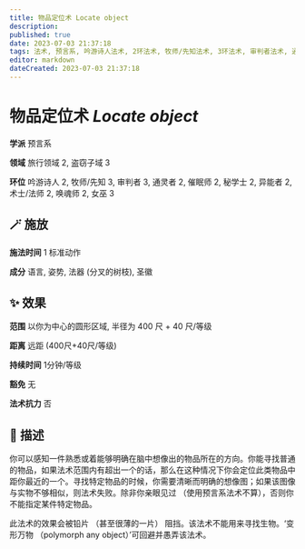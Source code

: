 ```yaml
---
title: 物品定位术 Locate object
description: 
published: true
date: 2023-07-03 21:37:18
tags: 法术, 预言系, 吟游诗人法术, 2环法术, 牧师/先知法术, 3环法术, 审判者法术, 通灵者法术, 催眠师法术, 秘学士法术, 异能者法术, 术士/法师法术, 唤魂师法术, 女巫法术, 旅行领域, 盗窃子域
editor: markdown
dateCreated: 2023-07-03 21:37:18
---
```


# **物品定位术** *Locate object*

**学派** 预言系 

**领域** 旅行领域 2, 盗窃子域 3

**环位** 吟游诗人 2, 牧师/先知 3, 审判者 3, 通灵者 2, 催眠师 2, 秘学士 2, 异能者 2, 术士/法师 2, 唤魂师 2, 女巫 3

## 🪄 施放

**施法时间** 1 标准动作

**成分** 语言, 姿势, 法器 (分叉的树枝), 圣徽

## ✨ 效果  

**范围** 以你为中心的圆形区域, 半径为 400 尺 + 40 尺/等级

**距离** 远距 (400尺+40尺/等级)  

**持续时间** 1分钟/等级 

**豁免** 无

**法术抗力** 否

## 📖 描述

你可以感知一件熟悉或着能够明确在脑中想像出的物品所在的方向。你能寻找普通的物品，如果法术范围内有超出一个的话，那么在这种情况下你会定位此类物品中距你最近的一个。寻找特定物品的时候，你需要清晰而明确的想像图；如果该图像与实物不够相似，则法术失败。除非你亲眼见过 （使用预言系法术不算），否则你不能指定某件特定物品。

此法术的效果会被铅片 （甚至很薄的一片） 阻挡。该法术不能用来寻找生物。‘变形万物 （polymorph any object）’可回避并愚弄该法术。
    